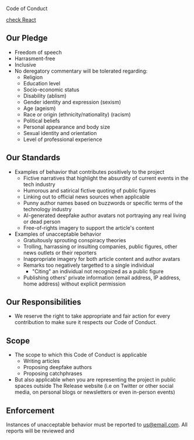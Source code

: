 Code of Conduct

[check React](https://github.com/facebook/react/blob/master/CODE_OF_CONDUCT.md)

## Our Pledge
- Freedom of speech
- Harrasment-free
- Inclusive
- No deregatory commentary will be tolerated regarding:
	- Religion
	- Education level
	- Socio-economic status
	- Disability (ablism) 
	- Gender identity and expression (sexism)
	- Age (ageism) 
	- Race or origin (ethnicity/nationality) (racism)
	- Political beliefs
	- Personal appearance and body size
	- Sexual identity and orientation
	- Level of professional experience

## Our Standards
- Examples of behavior that contributes positively to the project
	- Fictive narratives that highlight the absurdity of current events in the tech industry
	- Humorous and satirical fictive quoting of public figures
	- Linking out to official news sources when applicable
	- Punny author names based on buzzwords or specific terms of the technology industry
	- AI-generated deepfake author avatars not portraying any real living or dead person
	- Free-of-rights imagery to support the article's content
- Examples of unacceptable behavior
	- Gratuitously sprouting conspiracy theories
	- Trolling, harrassing or insulting companies, public figures, other news outlets or their reporters
	- Inappropriate imagery for both article content and author avatars
	- Remarks too negatively targetted to a single individual
		- "Citing" an individual not recognized as a public figure
	- Publishing others' private information (email address, IP address, home address) without explicit permission

## Our Responsibilities
- We reserve the right to take appropriate and fair action for every contribution to make sure it respects our Code of Conduct.

## Scope
- The scope to which this Code of Conduct is applicable
	- Writing articles
	- Proposing deepfake authors
	- Proposing catchphrases
- But also applicable when you are representing the project in public spaces outside The Release website (i.e on Twitter or other social media, on personal blogs or newsletters or even in-person events)

## Enforcement
Instances of unacceptable behavior must be reported to us@email.com. All reports will be reviewed and 